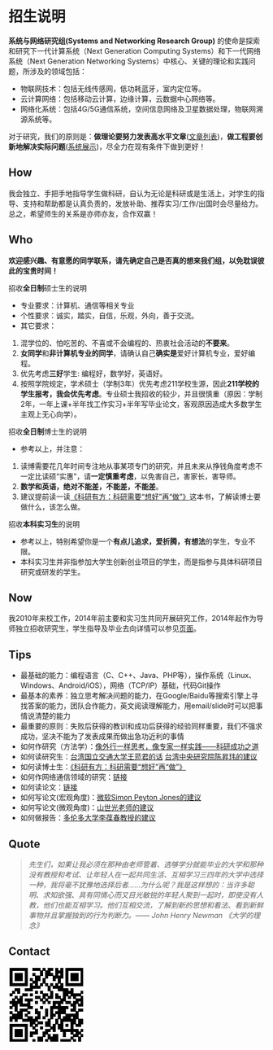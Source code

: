 招生说明
=====================

**系统与网络研究组(Systems and Networking Research Group)** 的使命是探索和研究下一代计算系统（Next Generation Computing Systems）和下一代网络系统（Next Generation Networking Systems）中核心、关键的理论和实践问题，所涉及的领域包括：
- 物联网技术：包括无线传感网，低功耗蓝牙，室内定位等。
- 云计算网络：包括移动云计算，边缘计算，云数据中心网络等。
- 网络化系统：包括4G/5G通信系统，空间信息网络及卫星数据处理，物联网溯源系统等。

对于研究，我们的原则是：**做理论要努力发表高水平文章**([文章列表](http://scit.bjtu.edu.cn/cms/staff/349/?cat=12#paper))，**做工程要创新地解决实际问题**([系统展示](https://fangvv.github.io/Homepage/Demo.html))，尽全力在现有条件下做到更好！

## How
我会独立、手把手地指导学生做科研，自认为无论是科研或是生活上，对学生的指导、支持和帮助都是认真负责的，发放补助、推荐实习/工作/出国时会尽量给力。总之，希望师生的关系是亦师亦友，合作双赢！

## Who
**欢迎感兴趣、有意愿的同学联系，请先确定自己是否真的想来我们组，以免耽误彼此的宝贵时间！**

招收**全日制**硕士生的说明

- 专业要求：计算机、通信等相关专业
- 个性要求：诚实，踏实，自信，乐观，外向，善于交流。
- 其它要求：
 1. 混学位的、怕吃苦的、不喜或不会编程的、热衷社会活动的**不要来**。
 1. **女同学**和**非计算机专业的同学**，请确认自己**确实是**爱好计算机专业，爱好编程。
 1. 优先考虑**三好**学生: 编程好，数学好，英语好。
 1. 按照学院规定，学术硕士（学制3年）优先考虑211学校生源，因此**211学校的学生报考，我会优先考虑**。专业硕士我招收的较少，并且很慎重（原因：学制2年，一年上课+半年找工作实习+半年写毕业论文，客观原因造成大多数学生主观上无心向学）。

招收**全日制**博士生的说明

- 参考以上，并注意：
 1. 读博需要花几年时间专注地从事某项专门的研究，并且未来从挣钱角度考虑不一定比读硕“实惠”，请**一定慎重考虑**，以免害自己，害家长，害导师。
 1. **数学和英语，绝对不能差，不能差，不能差**。
 1. 建议提前读一读[《科研有方：科研需要“想好”再“做”》](https://book.douban.com/subject/26732439/)这本书，了解读博士要做什么，该怎么做。

招收**本科实习生**的说明

- 参考以上，特别希望你是一个**有点儿追求，爱折腾，有想法**的学生，专业不限。
- 本科实习生并非指参加大学生创新创业项目的学生，而是指参与具体科研项目研究或研发的学生。

## Now
我2010年来校工作，2014年前主要和实习生共同开展研究工作，2014年起作为导师独立招收研究生，学生指导及毕业去向详情可以参见[页面](https://fangvv.github.io/Homepage/group.html "页面")。

## Tips
- 最基础的能力：编程语言（C、C++、Java、PHP等），操作系统（Linux、Windows、Android/iOS），网络（TCP/IP）基础，代码Git操作
- 最基本的素养：独立思考解决问题的能力，在Google/Baidu等搜索引擎上寻找答案的能力，团队合作能力，英文阅读理解能力，用email/slide时可以把事情说清楚的能力
- 最重要的原则：失败后获得的教训和成功后获得的经验同样重要，我们不强求成功，坚决不能为了发表成果而做出急功近利的事情
- 如何作研究（方法学）：[像外行一样思考，像专家一样实践——科研成功之道](http://book.douban.com/subject/1867455/ "像外行一样思考，像专家一样实践——科研成功之道")
- 如何读研究生：[台湾国立交通大学王蒞君的话](http://cmbsd.cm.nctu.edu.tw/~lichun/to_student_principle.html "台湾国立交通大学王蒞君的话") [台湾中央研究院陈昇玮的建议](http://www.iis.sinica.edu.tw/~swc/talk/advices.html "台湾中央研究院陈昇玮的建议")
- 如何读博士生：[《科研有方：科研需要“想好”再“做”》](https://book.douban.com/subject/26732439/)
- 如何作网络通信领域的研究：[链接](http://wirelesslab.sjtu.edu.cn/resource/seminar/111201/How_to_do_research_in_wireless_area_Yanglet20111201.ppsm "链接")
- 如何读论文：[链接](http://blizzard.cs.uwaterloo.ca/keshav/home/Papers/data/07/paper-reading.pdf "链接")
- 如何写论文(宏观角度)：[微软Simon Peyton Jones的建议](https://www.microsoft.com/en-us/research/academic-program/write-great-research-paper/ "微软Simon Peyton Jones的建议")
- 如何写论文(微观角度)：[山世光老师的建议](http://www.jdl.ac.cn/user/sgshan/PaperWriting.pdf "山世光老师的建议")
- 如何做报告：[多伦多大学李葆春教授的建议](http://www.cs.cityu.edu.hk/~jia/research/the-art-of-presentation.pdf "多伦多大学李葆春教授的建议")

## Quote

> *先生们，如果让我必须在那种由老师管着、选够学分就能毕业的大学和那种没有教授和考试、让年轻人在一起共同生活、互相学习三四年的大学中选择一种，我将毫不犹豫地选择后者……为什么呢？我是这样想的：当许多聪明、求知欲强、具有同情心而又目光敏锐的年轻人聚到一起时，即使没有人教，他们也能互相学习。他们互相交流，了解到新的思想和看法、看到新鲜事物并且掌握独到的行为判断力。—— John Henry Newman 《大学的理念》*

## Contact
![](qrcode.jpg)
